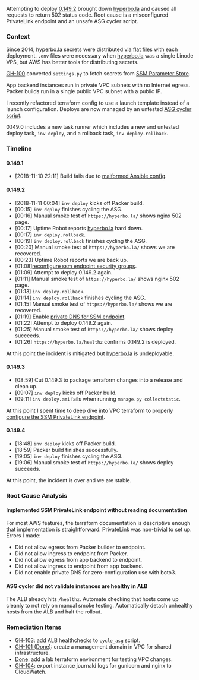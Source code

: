 Attempting to deploy
[0.149.2](https://github.com/lopopolo/hyperbola/tree/v0.149.2) brought down
[hyperbo.la](https://hyperbo.la/) and caused all requests to return 502 status
code. Root cause is a misconfigured PrivateLink endpoint and an unsafe ASG
cycler script.

### Context

Since 2014, [hyperbo.la](https://hyperbo.la/) secrets were distributed via
[flat files](https://github.com/lopopolo/hyperbola/commit/8f08b3d8fc07bbde7f0098ec52604cd2062c0715#diff-2378b82d75acb7d14d7df6a2389e8a02)
with each deployment. `.env` files were necessary when
[hyperbo.la](https://hyperbo.la/) was a single Linode VPS, but AWS has better
tools for distributing secrets.

[GH-100](https://github.com/lopopolo/hyperbola/pull/100) converted `settings.py`
to fetch secrets from
[SSM Parameter Store](https://docs.aws.amazon.com/systems-manager/latest/userguide/systems-manager-paramstore.html).

App backend instances run in private VPC subnets with no Internet egress. Packer
builds run in a single public VPC subnet with a public IP.

I recently refactored terraform config to use a launch template instead of a
launch configuration. Deploys are now managed by an untested
[ASG cycler script](https://github.com/lopopolo/hyperbola/blob/v0.149.2/bin/cycle_asg).

0.149.0 includes a new task runner which includes a new and untested deploy
task, `inv deploy`, and a rollback task, `inv deploy.rollback`.

### Timeline

#### 0.149.1

- [2018-11-10 22:11] Build fails due to
  [malformed Ansible config](https://github.com/lopopolo/hyperbola/commit/f69a09882b665e5b83f0e1d61b8b03ba304be76b).

#### 0.149.2

- [2018-11-11 00:04] `inv deploy` kicks off Packer build.
- [00:15] `inv deploy` finishes cycling the ASG.
- [00:16] Manual smoke test of `https://hyperbo.la/` shows nginx 502 page.
- [00:17] Uptime Robot reports [hyperbo.la](https://hyperbo.la/) hard down.
- [00:17] `inv deploy.rollback`.
- [00:19] `inv deploy.rollback` finishes cycling the ASG.
- [00:20] Manual smoke test of `https://hyperbo.la/` shows we are recovered.
- [00:23] Uptime Robot reports we are back up.
- [01:08][reconfigure ssm endpoint security groups](https://github.com/lopopolo/hyperbola/commit/8ad4fe11dd4b66d476262a101ed7ad9ae9c9cdd4).
- [01:09] Attempt to deploy 0.149.2 again.
- [01:11] Manual smoke test of `https://hyperbo.la/` shows nginx 502 page.
- [01:13] `inv deploy.rollback`.
- [01:14] `inv deploy.rollback` finishes cycling the ASG.
- [01:15] Manual smoke test of `https://hyperbo.la/` shows we are recovered.
- [01:19] Enable
  [private DNS for SSM endpoint](https://github.com/lopopolo/hyperbola/commit/e04efe78b5b1be082facb9d4a255453acb18e0ff).
- [01:22] Attempt to deploy 0.149.2 again.
- [01:25] Manual smoke test of `https://hyperbo.la/` shows deploy succeeds.
- [01:26] `https://hyperbo.la/healthz` confirms 0.149.2 is deployed.

At this point the incident is mitigated but [hyperbo.la](https://hyperbo.la/) is
undeployable.

#### 0.149.3

- [08:59] Cut 0.149.3 to package terraform changes into a release and clean up.
- [09:07] `inv deploy` kicks off Packer build.
- [09:11] `inv deploy.ami` fails when running `manage.py collectstatic`.

At this point I spent time to deep dive into VPC terraform to properly
[configure the SSM PrivateLink endpoint](https://github.com/lopopolo/hyperbola/commit/1a6b56247094faaaa57b40fbc5507994a65f53c5).

#### 0.149.4

- [18:48] `inv deploy` kicks off Packer build.
- [18:59] Packer build finishes successfully.
- [19:05] `inv deploy` finishes cycling the ASG.
- [19:06] Manual smoke test of `https://hyperbo.la/` shows deploy succeeds.

At this point, the incident is over and we are stable.

### Root Cause Analysis

#### Implemented SSM PrivateLink endpoint without reading documentation

For most AWS features, the terraform documentation is descriptive enough that
implementation is straightforward. PrivateLink was non-trivial to set up. Errors
I made:

- Did not allow egress from Packer builder to endpoint.
- Did not allow ingress to endpoint from Packer.
- Did not allow egress from app backend to endpoint.
- Did not allow ingress to endpoint from app backend.
- Did not enable private DNS for zero-configuration use with boto3.

#### ASG cycler did not validate instances are healthy in ALB

The ALB already hits `/healthz`. Automate checking that hosts come up cleanly to
not rely on manual smoke testing. Automatically detach unhealthy hosts from the
ALB and halt the rollout.

### Remediation Items

- [GH-103](https://github.com/lopopolo/hyperbola/issues/103): add ALB
  healthchecks to `cycle_asg` script.
- [GH-101 (Done)](https://github.com/lopopolo/hyperbola/pull/101): create a
  management domain in VPC for shared infrastructure.
- [Done](https://github.com/lopopolo/hyperbola/commit/f8fe09f9bf30864ed5a814fdbb7116ca3d279bad):
  add a lab terraform environment for testing VPC changes.
- [GH-104](https://github.com/lopopolo/hyperbola/issues/104): export instance
  journald logs for gunicorn and nginx to CloudWatch.
